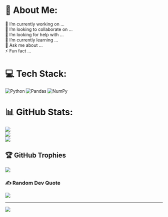 # 💫 About Me:
🔭 I’m currently working on ...<br>👯 I’m looking to collaborate on ...<br>🤝 I’m looking for help with ...<br>🌱 I’m currently learning ...<br>💬 Ask me about ...<br>⚡ Fun fact ...


# 💻 Tech Stack:
![Python](https://img.shields.io/badge/python-3670A0?style=for-the-badge&logo=python&logoColor=ffdd54) ![Pandas](https://img.shields.io/badge/pandas-%23150458.svg?style=for-the-badge&logo=pandas&logoColor=white) ![NumPy](https://img.shields.io/badge/numpy-%23013243.svg?style=for-the-badge&logo=numpy&logoColor=white)
# 📊 GitHub Stats:
![](https://github-readme-stats.vercel.app/api?username=meyer29&theme=onedark&hide_border=false&include_all_commits=true&count_private=true)<br/>
![](https://github-readme-streak-stats.herokuapp.com/?user=meyer29&theme=onedark&hide_border=false)<br/>
![](https://github-readme-stats.vercel.app/api/top-langs/?username=meyer29&theme=onedark&hide_border=false&include_all_commits=true&count_private=true&layout=compact)

## 🏆 GitHub Trophies
![](https://github-profile-trophy.vercel.app/?username=meyer29&theme=onedark&no-frame=true&no-bg=false&margin-w=4)

### ✍️ Random Dev Quote
![](https://quotes-github-readme.vercel.app/api?type=horizontal&theme=radical)

---
[![](https://visitcount.itsvg.in/api?id=meyer29&icon=2&color=4)](https://visitcount.itsvg.in)
